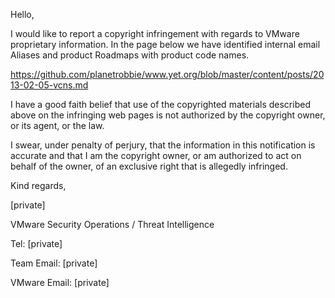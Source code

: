 Hello,

I would like to report a copyright infringement with regards to VMware
proprietary information. In the page below we have identified internal
email Aliases and product Roadmaps with product code names.

https://github.com/planetrobbie/www.yet.org/blob/master/content/posts/2013-02-05-vcns.md

I have a good faith belief that use of the copyrighted materials described
above on the infringing web pages is not authorized by the copyright
owner, or its agent, or the law.

I swear, under penalty of perjury, that the information in this
notification is accurate and that I am the copyright owner, or am
authorized to act on behalf of the owner, of an exclusive right that is
allegedly infringed.

Kind regards,

[private]

VMware Security Operations / Threat Intelligence

Tel: [private]

Team Email: [private]

VMware Email: [private]
